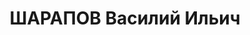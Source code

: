 ---
title: ШАРАПОВ Василий Ильич
description: 1895 г.р., член партии с 1918 года, образование низшие, директор завода
  "Красный Аксай". 29.04.37г. Ростовский ГК исключил из партии по политическим мотивам.
  13.12.1937г. осужден Военной коллегией Верховного суда СССР к ВМН - расстрелу. 08.12.1957г.
  реабилитирован. Восстановлен в партии.
---